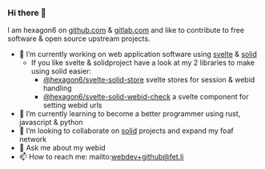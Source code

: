 ### Hi there 👋

I am hexagon6 on [github.com](https://github.com/hexagon6/) & [gitlab.com](https://gitlab.com/hexagon6) and like to contribute to free software & open source upstream projects.

- 🔭 I’m currently working on web application software using [svelte](https://svelte.dev/) & [solid](https://solidproject.org/)
  - If you like svelte & solidproject have a look at my 2 libraries to make using solid easier:
    - [@hexagon6/svelte-solid-store](https://github.com/hexagon6/svelte-solid-store) svelte stores for session & webid handling
    - [@hexagon6/svelte-solid-webid-check](https://github.com/hexagon6/svelte-solid-webid-check) a svelte component for setting webid urls
- 🌱 I’m currently learning to become a better programmer using rust, javascript & python
- 👯 I’m looking to collaborate on [solid](https://solidproject.org) projects and expand my foaf network
- 💬 Ask me about my webid
- 📫 How to reach me: mailto:webdev+github@fet.li

